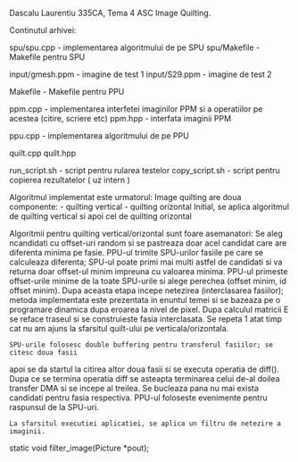 Dascalu Laurentiu 335CA, Tema 4 ASC Image Quilting.

Continutul arhivei:

spu/spu.cpp - implementarea algoritmului de pe SPU
spu/Makefile - Makefile pentru SPU

input/gmesh.ppm - imagine de test 1 
input/S29.ppm - imagine de test 2

Makefile - Makefile pentru PPU

ppm.cpp - implementarea interfetei imaginilor PPM si
	a operatiilor pe acestea (citire, scriere etc)
ppm.hpp - interfata imaginii PPM

ppu.cpp - implementarea algoritmului de pe PPU

quilt.cpp
quilt.hpp

run_script.sh - script pentru rularea testelor
copy_script.sh - script pentru copierea rezultatelor ( uz intern )


Algoritmul implementat este urmatorul:
	Image quilting are doua componente:
		- quilting vertical
		- quilting orizontal
	Initial, se aplica algoritmul de quilting vertical si apoi cel de quilting orizontal

	
Algoritmii pentru quilting vertical/orizontal sunt foare asemanatori:
	Se aleg ncandidati cu offset-uri random si se pastreaza doar acel candidat
care are diferenta minima pe fasie. PPU-ul trimite SPU-urilor fasiile pe care se
calculeaza diferenta; SPU-ul poate primi mai multi astfel de candidati si va returna
doar offset-ul minim impreuna cu valoarea minima. PPU-ul primeste offset-urile minime
de la toate SPU-urile si alege perechea (offset minim, id offset minim).
	Dupa aceasta etapa incepe netezirea (interclasarea fasiilor); metoda implementata
este prezentata in enuntul temei si se bazeaza pe o programare dinamica dupa
eroarea la nivel de pixel. Dupa calculul matricii E se reface traseul si se construieste
fasia interclasata.
	Se repeta 1 atat timp cat nu am ajuns la sfarsitul quilt-ului pe verticala/orizontala.
	
	SPU-urile folosesc double buffering pentru transferul fasiilor; se citesc doua fasii
apoi se da startul la citirea altor doua fasii si se executa operatia de diff(). Dupa ce
se termina operatia diff se asteapta terminarea celui de-al doilea transfer DMA si se incepe
al treilea. Se bucleaza pana nu mai exista candidati pentru fasia respectiva.
	PPU-ul foloseste evenimente pentru raspunsul de la SPU-uri.
	
	La sfarsitul executiei aplicatiei, se aplica un filtru de netezire a imaginii.
static void filter_image(Picture *pout);
	